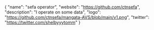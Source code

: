 {
  "name": "sefa operator",
  "website": "https://github.com/ctnsefa",
  "description": "I operate on some data",
  "logo": "https://github.com/ctnsefa/mangata-AVS/blob/main/v1.png",
  "twitter": "https://twitter.com/shelbyyytomm"
}
